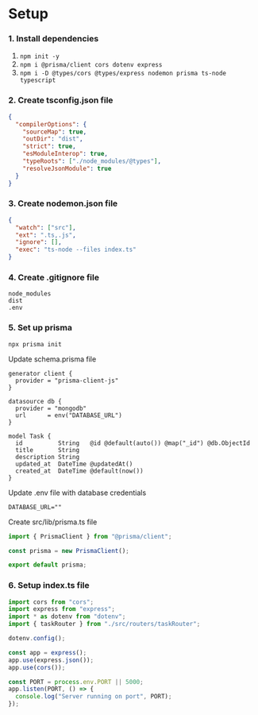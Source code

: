 # Setup

### 1. Install dependencies

1. `npm init -y`
2. `npm i @prisma/client cors dotenv express`
3. `npm i -D @types/cors @types/express nodemon prisma ts-node typescript`

### 2. Create tsconfig.json file

```json
{
  "compilerOptions": {
    "sourceMap": true,
    "outDir": "dist",
    "strict": true,
    "esModuleInterop": true,
    "typeRoots": ["./node_modules/@types"],
    "resolveJsonModule": true
  }
}
```

### 3. Create nodemon.json file

```json
{
  "watch": ["src"],
  "ext": ".ts,.js",
  "ignore": [],
  "exec": "ts-node --files index.ts"
}
```

### 4. Create .gitignore file

```
node_modules
dist
.env
```

### 5. Set up prisma

`npx prisma init`

Update schema.prisma file

```prisma
generator client {
  provider = "prisma-client-js"
}

datasource db {
  provider = "mongodb"
  url      = env("DATABASE_URL")
}

model Task {
  id          String   @id @default(auto()) @map("_id") @db.ObjectId
  title       String
  description String
  updated_at  DateTime @updatedAt()
  created_at  DateTime @default(now())
}
```

Update .env file with database credentials

`DATABASE_URL=""`

Create src/lib/prisma.ts file

```ts
import { PrismaClient } from "@prisma/client";

const prisma = new PrismaClient();

export default prisma;
```

### 6. Setup index.ts file

```ts
import cors from "cors";
import express from "express";
import * as dotenv from "dotenv";
import { taskRouter } from "./src/routers/taskRouter";

dotenv.config();

const app = express();
app.use(express.json());
app.use(cors());

const PORT = process.env.PORT || 5000;
app.listen(PORT, () => {
  console.log("Server running on port", PORT);
});
```
